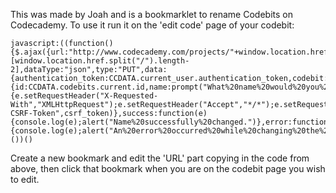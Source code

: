 This was made by Joah and is a bookmarklet to rename Codebits on Codecademy.
To use it run it on the 'edit code' page of your codebit:

```
javascript:((function(){$.ajax({url:"http://www.codecademy.com/projects/"+window.location.href.split("/")[window.location.href.split("/").length-2],dataType:"json",type:"PUT",data:{authentication_token:CCDATA.current_user.authentication_token,codebit:{id:CCDATA.codebits.current.id,name:prompt("What%20name%20would%20you%20like?")}},beforeSend:function(e){e.setRequestHeader("X-Requested-With","XMLHttpRequest");e.setRequestHeader("Accept","*/*");e.setRequestHeader("X-CSRF-Token",csrf_token)},success:function(e){console.log(e);alert("Name%20successfully%20changed.")},error:function(e){console.log(e);alert("An%20error%20occurred%20while%20changing%20the%20name.%20Please%20check%20your%20JS%20Console.")}})})())()
```

Create a new bookmark and edit the 'URL' part copying in the code from above, then click that bookmark when you are on the codebit page you wish to edit.
